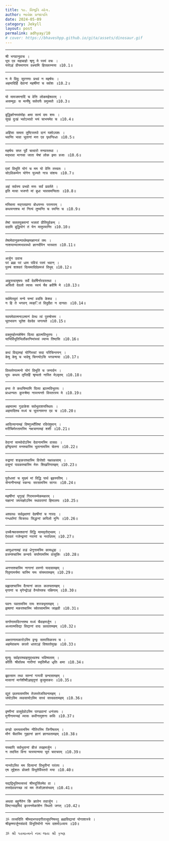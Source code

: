 ```yaml
---
title: ૧૦. વિભૂતિ યોગ.
author: ભાવેશ પ્રજાપતિ
date: 2024-05-09
category: Jekyll
layout: post
permalink: adhyay/10
# cover: https://bhaveshpp.github.io/gita/assets/dinosaur.gif
---
```


----------

```
श्री भगवानुवाच ।
भूय एव महाबाहो श्रृणु मे परमं वचः ।
यत्तेऽहं प्रीयमाणाय वक्ष्यामि हितकाम्यया ॥10.1॥
```
> 


----------


```
न मे विदुः सुरगणाः प्रभवं न महर्षयः ।
अहमादिर्हि देवानां महर्षीणां च सर्वशः ॥10.2॥
```

>

----------

```
यो मामजमनादिं च वेत्ति लोकमहेश्वरम् ।
असम्मूढः स मर्त्येषु सर्वपापैः प्रमुच्यते ॥10.3॥
```

>

----------

```
बुद्धिर्ज्ञानमसंमोहः क्षमा सत्यं दमः शमः ।
सुखं दुःखं भवोऽभावो भयं चाभयमेव च ॥10.4॥
```

>

----------

```
अहिंसा समता तुष्टिस्तपो दानं यशोऽयशः ।
भवन्ति भावा भूतानां मत्त एव पृथग्विधाः ॥10.5॥
```

>

----------

```
महर्षयः सप्त पूर्वे चत्वारो मनवस्तथा ।
मद्भावा मानसा जाता येषां लोक इमाः प्रजाः ॥10.6॥
```

>

----------

```
एतां विभूतिं योगं च मम यो वेत्ति तत्त्वतः ।
सोऽविकम्पेन योगेन युज्यते नात्र संशयः ॥10.7॥
```

>

----------

```
अहं सर्वस्य प्रभवो मत्तः सर्वं प्रवर्तते ।
इति मत्वा भजन्ते मां बुधा भावसमन्विताः ॥10.8॥
```

>

----------

```
मच्चित्ता मद्गतप्राणा बोधयन्तः परस्परम् ।
कथयन्तश्च मां नित्यं तुष्यन्ति च रमन्ति च ॥10.9॥
```

>

----------

```
तेषां सततयुक्तानां भजतां प्रीतिपूर्वकम् ।
ददामि बुद्धियोगं तं येन मामुपयान्ति ॥10.10॥
```

>

----------

```
तेषामेवानुकम्पार्थमहमज्ञानजं तमः ।
नाशयाम्यात्मभावस्थो ज्ञानदीपेन भास्वता ॥10.11॥
```

>

----------

```
अर्जुन उवाच
परं ब्रह्म परं धाम पवित्रं परमं भवान् ।
पुरुषं शाश्वतं दिव्यमादिदेवमजं विभुम् ॥10.12॥
```

>

----------

```
आहुस्त्वामृषयः सर्वे देवर्षिर्नारदस्तथा ।
असितो देवलो व्यासः स्वयं चैव ब्रवीषि मे ॥10.13॥
```

>

----------

```
सर्वमेतदृतं मन्ये यन्मां वदसि केशव ।
न हि ते भगवन् व्यक्ितं विदुर्देवा न दानवाः ॥10.14॥
```

>

----------

```
स्वयमेवात्मनाऽत्मानं वेत्थ त्वं पुरुषोत्तम ।
भूतभावन भूतेश देवदेव जगत्पते ॥10.15॥
```

>

----------

```
वक्तुमर्हस्यशेषेण दिव्या ह्यात्मविभूतयः ।
याभिर्विभूतिभिर्लोकानिमांस्त्वं व्याप्य तिष्ठसि ॥10.16॥
```

>

----------

```
कथं विद्यामहं योगिंस्त्वां सदा परिचिन्तयन् ।
केषु केषु च भावेषु चिन्त्योऽसि भगवन्मया ॥10.17॥
```

>

----------

```
विस्तरेणात्मनो योगं विभूतिं च जनार्दन ।
भूयः कथय तृप्तिर्हि श्रृण्वतो नास्ति मेऽमृतम् ॥10.18॥
```

>

----------

```
हन्त ते कथयिष्यामि दिव्या ह्यात्मविभूतयः ।
प्राधान्यतः कुरुश्रेष्ठ नास्त्यन्तो विस्तरस्य मे ॥10.19॥
```

>

----------

```
अहमात्मा गुडाकेश सर्वभूताशयस्थितः ।
अहमादिश्च मध्यं च भूतानामन्त एव च ॥10.20॥
```

>

----------

```
आदित्यानामहं विष्णुर्ज्योतिषां रविरंशुमान् ।
मरीचिर्मरुतामस्मि नक्षत्राणामहं शशी ॥10.21॥
```

>

----------

```
वेदानां सामवेदोऽस्मि देवानामस्मि वासवः ।
इन्द्रियाणां मनश्चास्मि भूतानामस्मि चेतना ॥10.22॥
```

>

----------

```
रुद्राणां शङ्करश्चास्मि वित्तेशो यक्षरक्षसाम् ।
वसूनां पावकश्चास्मि मेरुः शिखरिणामहम् ॥10.23॥
```

>

----------

```
पुरोधसां च मुख्यं मां विद्धि पार्थ बृहस्पतिम् ।
सेनानीनामहं स्कन्दः सरसामस्मि सागरः ॥10.24॥
```

>

----------

```
महर्षीणां भृगुरहं गिरामस्म्येकमक्षरम् ।
यज्ञानां जपयज्ञोऽस्मि स्थावराणां हिमालयः ॥10.25॥
```

>

----------

```
अश्वत्थः सर्ववृक्षाणां देवर्षीणां च नारदः ।
गन्धर्वाणां चित्ररथः सिद्धानां कपिलो मुनिः ॥10.26॥
```

>

----------

```
उच्चैःश्रवसमश्वानां विद्धि माममृतोद्भवम् ।
ऐरावतं गजेन्द्राणां नराणां च नराधिपम् ॥10.27॥
```

>

----------

```
आयुधानामहं वज्रं धेनूनामस्मि कामधुक् ।
प्रजनश्चास्मि कन्दर्पः सर्पाणामस्मि वासुकिः ॥10.28॥
```

>

----------

```
अनन्तश्चास्मि नागानां वरुणो यादसामहम् ।
पितृ़णामर्यमा चास्मि यमः संयमतामहम् ॥10.29॥
```

>

----------

```
प्रह्लादश्चास्मि दैत्यानां कालः कलयतामहम् ।
मृगाणां च मृगेन्द्रोऽहं वैनतेयश्च पक्षिणाम् ॥10.30॥
```

>

----------

```
पवनः पवतामस्मि रामः शस्त्रभृतामहम् ।
झषाणां मकरश्चास्मि स्रोतसामस्मि जाह्नवी ॥10.31॥
```

>

----------

```
सर्गाणामादिरन्तश्च मध्यं चैवाहमर्जुन ।
अध्यात्मविद्या विद्यानां वादः प्रवदतामहम् ॥10.32॥
```

>

----------

```
अक्षराणामकारोऽस्मि द्वन्द्वः सामासिकस्य च ।
अहमेवाक्षयः कालो धाताऽहं विश्वतोमुखः ॥10.33॥
```

>

----------

```
मृत्युः सर्वहरश्चाहमुद्भवश्च भविष्यताम् ।
कीर्तिः श्रीर्वाक्च नारीणां स्मृतिर्मेधा धृतिः क्षमा ॥10.34॥
```

>

----------

```
बृहत्साम तथा साम्नां गायत्री छन्दसामहम् ।
मासानां मार्गशीर्षोऽहमृतूनां कुसुमाकरः ॥10.35॥
```

>

----------

```
द्यूतं छलयतामस्मि तेजस्तेजस्विनामहम् ।
जयोऽस्मि व्यवसायोऽस्मि सत्त्वं सत्त्ववतामहम् ॥10.36॥
```

>

----------

```
वृष्णीनां वासुदेवोऽस्मि पाण्डवानां धनंजयः ।
मुनीनामप्यहं व्यासः कवीनामुशना कविः ॥10.37॥
```

>

----------

```
दण्डो दमयतामस्मि नीतिरस्मि जिगीषताम् ।
मौनं चैवास्मि गुह्यानां ज्ञानं ज्ञानवतामहम् ॥10.38॥
```

>

----------

```
यच्चापि सर्वभूतानां बीजं तदहमर्जुन ।
न तदस्ति विना यत्स्यान्मया भूतं चराचरम् ॥10.39॥
```

>

----------

```
नान्तोऽस्ति मम दिव्यानां विभूतीनां परंतप ।
एष तूद्देशतः प्रोक्तो विभूतेर्विस्तरो मया ॥10.40॥
```

>

----------

```
यद्यद्विभूतिमत्सत्त्वं श्रीमदूर्जितमेव वा ।
तत्तदेवावगच्छ त्वं मम तेजोंऽशसंभवम् ॥10.41॥
```

>

----------

```
अथवा बहुनैतेन किं ज्ञातेन तवार्जुन ।
विष्टभ्याहमिदं कृत्स्नमेकांशेन स्थितो जगत् ॥10.42॥
```

>

----------

```
ૐ तत्सदिति श्रीमद्भगवद्गीतासूपनिषस्तु ब्रह्मविद्यायां योगाशास्त्रे ।
श्रीकृष्णार्जुनसंवादे विभूतियोगो नाम दशमोऽध्याय ॥10॥
```

`ૐ શ્રી પરમાત્મને નમઃ`
`જય શ્રી કૃષ્ણ`